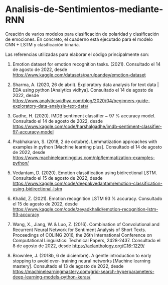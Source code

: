 # Analisis-de-Sentimientos-mediante-RNN

Creación de varios modelos para clasificación de polaridad y clasificación de emociones. En concreto, el cuaderno está ejecutado para el modelo CNN + LSTM y clasificación binaria.


Las referencias utilizadas para elaborar el código principalmente son:

1. Emotion dataset for emotion recognition tasks. (2021). Consultado el 14 de agosto de 2022,
desde https://www.kaggle.com/datasets/parulpandey/emotion-dataset

2. Sharma, A. (2020, 26 de abril). Exploratory data analysis for text data | EDA using python
[Analytics vidhya]. Consultado el 14 de agosto de 2022, desde https://www.analyticsvidhya.com/blog/2020/04/beginners-guide-exploratory-data-analysis-text-data/

3. Gadhe, H. (2020). IMDB sentiment classifier ~ 97 % accuracy model. Consultado el 14 de agosto
de 2022, desde https://www.kaggle.com/code/harshalgadhe/imdb-sentiment-classifier-97-accuracy-model

4. Prabhakaran, S. (2018, 2 de octubre). Lemmatization approaches with examples in python
[Machine learning plus]. Consultado el 14 de agosto de 2022, desde https://www.machinelearningplus.com/nlp/lemmatization-examples-python/

5. Vedantam, D. (2020). Emotion classification using bidirectional LSTM. Consultado el 15 de
agosto de 2022, desde https://www.kaggle.com/code/deepakvedantam/emotion-classification-using-bidirectional-lstm

6. Khalid, Z. (2021). Emotion recognition LSTM 93 % accuracy. Consultado el 15 de agosto de
2022, desde https://www.kaggle.com/code/zeyadkhalid/emotion-recognition-lstm-93-accuracy

7. Wang, X., Jiang, W. & Luo, Z. (2016). Combination of Convolutional and Recurrent Neural
Network for Sentiment Analysis of Short Texts. Proceedings of COLING 2016, the 26th
International Conference on Computational Linguistics: Technical Papers, 2428‐2437.
Consultado el 8 de agosto de 2022, desde https://aclanthology.org/C16-1229/

8. Brownlee, J. (2018b, 6 de diciembre). A gentle introduction to early stopping to avoid over‐
training neural networks [Machine learning mastery]. Consultado el 13 de agosto
de 2022, desde https://machinelearningmastery.com/grid-search-hyperparameters-deep-learning-models-python-keras/
